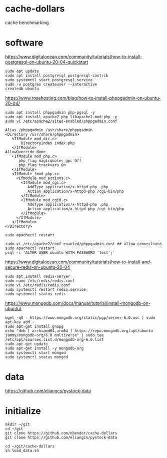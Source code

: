 # cache-dollars
cache benchmarking

# software

https://www.digitalocean.com/community/tutorials/how-to-install-postgresql-on-ubuntu-20-04-quickstart

    sudo apt update
    sudo apt install postgresql postgresql-contrib
    sudo systemctl start postgresql.service
    sudo -u postgres createuser --interactive
    createdb ubuntu

https://www.rosehosting.com/blog/how-to-install-phppgadmin-on-ubuntu-20-04/

    sudo apt install phppgadmin php-pgsql -y
    sudo apt install apache2 php libapache2-mod-php -y
    sudo vi /etc/apache2/sites-enabled/phppgadmin.conf
    
    Alias /phppgadmin /usr/share/phppgadmin
    <Directory /usr/share/phppgadmin>
       <IfModule mod_dir.c>
           DirectoryIndex index.php
       </IfModule>
    AllowOverride None
       <IfModule mod_php.c>
          php_flag magicquotes_gpc Off
          php_flag trackvars On
       </IfModule>
       <IfModule !mod_php.c>
         <IfModule mod_actions.c>
           <IfModule mod_cgi.c>
              AddType application/x-httpd-php .php
              Action application/x-httpd-php /cgi-bin/php
           </IfModule>
           <IfModule mod_cgid.c>
              AddType application/x-httpd-php .php
              Action application/x-httpd-php /cgi-bin/php
           </IfModule>
         </IfModule>
       </IfModule>
    </Directory>
    
    sudo apachectl restart

    sudo vi /etc/apache2/conf-enabled/phppgadmin.conf ## allow connections
    sudo apachectl restart
    psql -c 'ALTER USER ubuntu WITH PASSWORD 'test';'


https://www.digitalocean.com/community/tutorials/how-to-install-and-secure-redis-on-ubuntu-20-04

    sudo apt install redis-server
    sudo nano /etc/redis/redis.conf
    sudo vi /etc/redis/redis.conf
    sudo systemctl restart redis.service
    sudo systemctl status redis

https://www.mongodb.com/docs/manual/tutorial/install-mongodb-on-ubuntu/

    wget -qO - https://www.mongodb.org/static/pgp/server-6.0.asc | sudo apt-key add -
    sudo apt-get install gnupg
    echo "deb [ arch=amd64,arm64 ] https://repo.mongodb.org/apt/ubuntu jammy/mongodb-org/6.0 multiverse" | sudo tee /etc/apt/sources.list.d/mongodb-org-6.0.list
    sudo apt-get update
    sudo apt-get install -y mongodb-org
    sudo systemctl start mongod
    sudo systemctl status mongod

# data

https://github.com/eliangcs/pystock-data

# initialize

    mkdir ~/git
    cd ~/git
    git clone https://github.com/nbender/cache-dollars
    git clone https://github.com/eliangcs/pystock-data

    cd ~/git/cache-dollars
    sh load_data.sh
